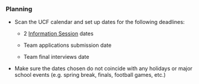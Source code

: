 ### Planning

* Scan the UCF calendar and set up dates for the following deadlines:

    * 2 [Information Session](chapter1/step3/infoSessions.md) dates

    * Team applications submission date

    * Team final interviews date

* Make sure the dates chosen do not coincide with any holidays or major school events (e.g. spring break, finals, football games, etc.)
